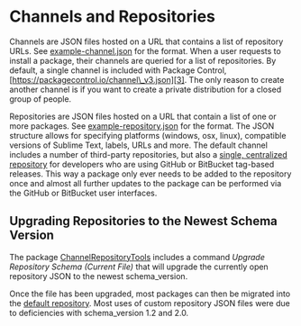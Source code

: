 <!-- https://packagecontrol.io/docs/channels_and_repositories -->
<!-- https://github.com/wbond/packagecontrol.io/blob/master/app/html/docs/channels_and_repositories.html -->

# Channels and Repositories

Channels are JSON files hosted on a URL that contains a list of repository URLs. See [example-channel.json][2] for the format. When a user requests to install a package, their channels are queried for a list of repositories. By default, a single channel is included with Package Control, [https://packagecontrol.io/channel\_v3.json][3]. The only reason to create another channel is if you want to create a private distribution for a closed group of people.

Repositories are JSON files hosted on a URL that contain a list of one or more packages. See [example-repository.json][4] for the format. The JSON structure allows for specifying platforms (windows, osx, linux), compatible versions of Sublime Text, labels, URLs and more. The default channel includes a number of third-party repositories, but also a [single, centralized repository][5] for developers who are using GitHub or BitBucket tag-based releases. This way a package only ever needs to be added to the repository once and almost all further updates to the package can be performed via the GitHub or BitBucket user interfaces.

## Upgrading Repositories to the Newest Schema Version

The package [ChannelRepositoryTools][6] includes a command _Upgrade Repository Schema (Current File)_ that will upgrade the currently open repository JSON to the newest schema\_version.

Once the file has been upgraded, most packages can then be migrated into the [default repository][7]. Most uses of custom repository JSON files were due to deficiencies with schema\_version 1.2 and 2.0.

[1]: /docs
[2]: https://raw.githubusercontent.com/wbond/package_control/master/example-channel.json
[3]: https://packagecontrol.io/channel_v3.json
[4]: https://raw.githubusercontent.com/wbond/package_control/master/example-repository.json
[5]: https://github.com/wbond/package_control_channel/tree/master/repository
[6]: /packages/ChannelRepositoryTools
[7]: https://github.com/wbond/package_control_channel/tree/master/repository
